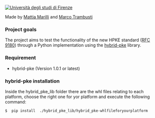 [![Università degli studi di Firenze](https://i.imgur.com/1NmBfH0.png)](https://ingegneria.unifi.it)

Made by [Mattia Marilli](https://github.com/mattiamarilli) and [Marco Trambusti](https://github.com/MarcoTrambusti)

### Project goals
The project aims to test the functionality of the new HPKE standard ([RFC 9180](https://datatracker.ietf.org/doc/rfc9180/)) through a Python implementation using the [hybrid-pke](https://github.com/capeprivacy/hybrid-pke) library.

### Requirement
 - hybrid-pke (Version 1.0.1 or latest)
 
### hybrid-pke installation

Inside the hybrid_pke_lib folder there are the whl files relating to each platform, choose the right one for yor platform and execute the following command:

```sh
$  pip install  ./hybrid_pke_lib/hybrid_pke-whlfileforyourplatform
```


